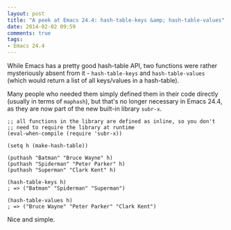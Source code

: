 ```yaml
---
layout: post
title: "A peek at Emacs 24.4: hash-table-keys &amp; hash-table-values"
date: 2014-02-02 09:59
comments: true
tags:
- Emacs 24.4
---
```


While Emacs has a pretty good hash-table API, two functions were
rather mysteriously absent from it - `hash-table-keys` and
`hash-table-values` (which would return a list of all keys/values in a
hash-table).

Many people who needed them simply defined them in their code
directly (usually in terms of `maphash`), but that's no longer
necessary in Emacs 24.4, as they are now part of the new built-in
library `subr-x`.

``` elisp
;; all functions in the library are defined as inline, so you don't
;; need to require the library at runtime
(eval-when-compile (require 'subr-x))

(setq h (make-hash-table))

(puthash "Batman" "Bruce Wayne" h)
(puthash "Spiderman" "Peter Parker" h)
(puthash "Superman" "Clark Kent" h)

(hash-table-keys h)
; => ("Batman" "Spiderman" "Superman")

(hash-table-values h)
; => ("Bruce Wayne" "Peter Parker" "Clark Kent")
```

Nice and simple.
